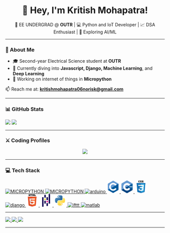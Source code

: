 <h1 align="center">👋 Hey, I'm Kritish Mohapatra!</h1>

<p align="center">
  🚀  EE UNDERGRAD @ <strong>OUTR</strong>  | 💻 Python and IoT Developer | 📈 DSA Enthusiast | 🤖 Exploring AI/ML
</p>

---

### 🚀 About Me

- 🎓 Second-year Electrical Science student at **OUTR**  
- 🧠 Currently diving into **Javascript, Django, Machine Learning**, and **Deep Learning**
- 📸 Working on internet of things in **Micropython** 


📫 Reach me at: [**kritishmohapatra06norisk@gmail.com**](mailto:kritishmohapatra06norisk@gmail.com)

---

### 📊 GitHub Stats

<p>
  <img height="174" src="https://github-readme-stats.vercel.app/api?username=kritishmohapatra&show_icons=true&hide=contribs&theme=github_dark&border_color=30363d" />
  <img height="174" src="https://github-readme-stats.vercel.app/api/top-langs/?username=kritishmohapatra&layout=compact&langs_count=6&theme=github_dark&border_color=30363d&size_weight=0.5&count_weight=0.5&hide=css" />
</p>

---

### ⚔️ Coding Profiles

<p align="center">
  <a href="https://leetcode.com/kritishmohapatra">
    <img height="322" src="https://leetcard.jacoblin.cool/kritishmohapatra?theme=dark&font=noto_sans&ext=contest&sheets=https://gist.githubusercontent.com/kritishmohapatra/b010f03ce26bb80eb2b596106130cf86/raw/14d760243e7efbdfbdec6d89bbd4a0247793f5cb/leetcode_stats_card.css" />
  </a>
  
</p>

---

### 💻 Tech Stack

<p align="left"> 
  <a href="https://micropython.org/" target="_blank" rel="noreferrer"> <img src="https://upload.wikimedia.org/wikipedia/commons/4/4e/Micropython-logo.svg" alt="MICROPYTHON" width="40" height="40"/> </a>
  <a href="https://micropython.org/" target="_blank" rel="noreferrer"> <img src="https://upload.wikimedia.org/wikipedia/commons/a/a5/MicroPython_new_logo.jpg" alt="MICROPYTHON" width="40" height="40"/> </a><a href="https://www.arduino.cc/" target="_blank" rel="noreferrer"> <img src="https://cdn.worldvectorlogo.com/logos/arduino-1.svg" alt="arduino" width="40" height="40"/> </a> <a href="https://www.cprogramming.com/" target="_blank" rel="noreferrer"> <img src="https://raw.githubusercontent.com/devicons/devicon/master/icons/c/c-original.svg" alt="c" width="40" height="40"/> </a> <a href="https://www.w3schools.com/cpp/" target="_blank" rel="noreferrer"> <img src="https://raw.githubusercontent.com/devicons/devicon/master/icons/cplusplus/cplusplus-original.svg" alt="cplusplus" width="40" height="40"/> </a> <a href="https://www.w3schools.com/css/" target="_blank" rel="noreferrer"> <img src="https://raw.githubusercontent.com/devicons/devicon/master/icons/css3/css3-original-wordmark.svg" alt="css3" width="40" height="40"/> </a> <a href="https://www.djangoproject.com/" target="_blank" rel="noreferrer"> <img src="https://cdn.worldvectorlogo.com/logos/django.svg" alt="django" width="40" height="40"/> <img src="https://raw.githubusercontent.com/devicons/devicon/master/icons/html5/html5-original-wordmark.svg" alt="html5" width="40" height="40"/> </a> <a href="https://pandas.pydata.org/" target="_blank" rel="noreferrer"> <img src="https://raw.githubusercontent.com/devicons/devicon/2ae2a900d2f041da66e950e4d48052658d850630/icons/pandas/pandas-original.svg" alt="pandas" width="40" height="40"/> </a> <a href="https://www.python.org" target="_blank" rel="noreferrer"> <img src="https://raw.githubusercontent.com/devicons/devicon/master/icons/python/python-original.svg" alt="python" width="40" height="40"/> </a><a href="https://ifttt.com/" target="_blank" rel="noreferrer"> <img src="https://www.vectorlogo.zone/logos/ifttt/ifttt-ar21.svg" alt="ifttt" width="40" height="40"/> </a> <a href="https://www.mathworks.com/" target="_blank" rel="noreferrer"> <img src="https://upload.wikimedia.org/wikipedia/commons/2/21/Matlab_Logo.png" alt="matlab" width="40" height="40"/>  </p>

---


<p>
  <a href="https://linkedin.com/in/kritishmohapatra" target="_blank">
    <img src="https://img.shields.io/badge/LinkedIn-%230077B5.svg?style=for-the-badge&logo=linkedin&logoColor=white" />
  </a>
  <a href="https://github.com/kritishmohapatra" target="_blank">
    <img src="https://img.shields.io/badge/GitHub-%23121011.svg?style=for-the-badge&logo=github&logoColor=white" />
  </a>
  <a href="mailto:kritishmohapatra06norisk@gmail.com">
    <img src="https://img.shields.io/badge/Gmail-D14836?style=for-the-badge&logo=gmail&logoColor=white" />
  </a>
</p>

---

